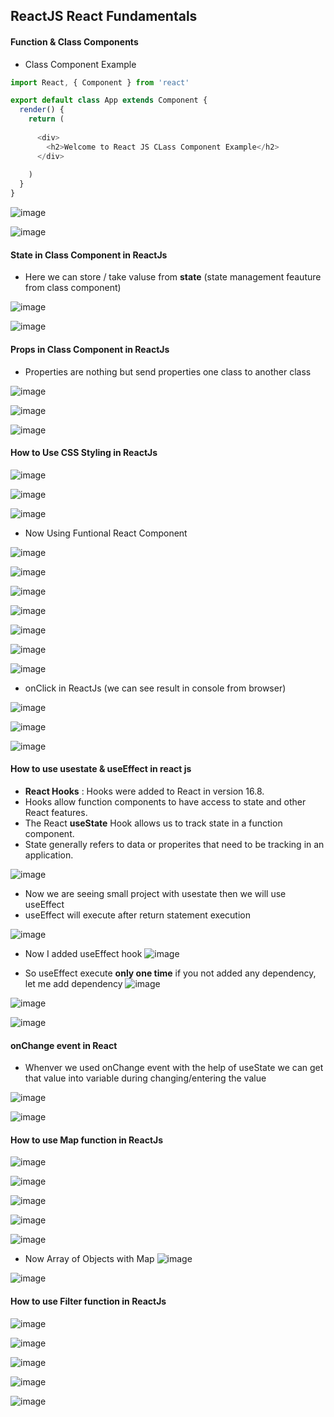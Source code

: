 ## ReactJS  React Fundamentals

#### Function & Class Components

* Class Component Example
```javaScript
import React, { Component } from 'react'

export default class App extends Component {
  render() {
    return (
     
      <div>
        <h2>Welcome to React JS CLass Component Example</h2>
      </div>
      
    )
  }
}

```

![image](https://user-images.githubusercontent.com/40323661/157407526-ee8ea422-447a-481e-98de-020b8d99099d.png)

![image](https://user-images.githubusercontent.com/40323661/157407586-c9fe5146-8f79-449d-bfd1-fb53c0315345.png)

#### State in Class Component in ReactJs 
* Here we can store / take valuse from **state**  (state management feauture from class component)

![image](https://user-images.githubusercontent.com/40323661/157408624-7820b976-7cc7-4f10-a985-fb093122d15e.png)

![image](https://user-images.githubusercontent.com/40323661/157408678-0eb98962-30b5-4fae-8577-18a36299f40b.png)

####  Props in Class Component in ReactJs 

* Properties are nothing but send properties one class to another class

![image](https://user-images.githubusercontent.com/40323661/157704637-7e70ce3e-397a-4753-9593-32c72ead39e6.png)

![image](https://user-images.githubusercontent.com/40323661/157704776-5c54f9c4-c186-4bd1-92be-ad2678b115a5.png)

![image](https://user-images.githubusercontent.com/40323661/157704867-94e68216-38b8-40a1-bb7f-61042933c8b2.png)

#### How to Use CSS Styling in ReactJs 

![image](https://user-images.githubusercontent.com/40323661/157709270-1eee33d5-d3d8-4217-8b63-2464f8e8db81.png)

![image](https://user-images.githubusercontent.com/40323661/157709524-bf0136f6-ccf9-4f1b-b104-8b908b5cf434.png)


![image](https://user-images.githubusercontent.com/40323661/157709446-3f7d95d4-e2e0-4ae4-ae3b-9a2837a7a6d6.png)


* Now Using Funtional React Component 

![image](https://user-images.githubusercontent.com/40323661/157409159-0000d803-3e0b-4f60-96f9-bd15f4ac948c.png)

![image](https://user-images.githubusercontent.com/40323661/157409202-b2579cf2-7fb9-42e7-a3d7-509cbed3ea8c.png)

![image](https://user-images.githubusercontent.com/40323661/157411707-d7c76098-9460-45bf-b5bb-02bda34d0424.png)

![image](https://user-images.githubusercontent.com/40323661/157414585-2364940c-f150-4574-aab5-44d900de066e.png)

![image](https://user-images.githubusercontent.com/40323661/157414710-5c6ebf24-a61d-4a89-8557-852e9c6ef712.png)

![image](https://user-images.githubusercontent.com/40323661/157412974-4609ce59-780c-43a4-bfce-9347e3419571.png)

![image](https://user-images.githubusercontent.com/40323661/157413017-d7f627d9-8f2c-4e77-a986-dd28b34f1e99.png)

* onClick in ReactJs   (we can see result in console from browser)

![image](https://user-images.githubusercontent.com/40323661/157712767-9aec9527-949e-4d42-9d6f-23ad527fac1b.png)

![image](https://user-images.githubusercontent.com/40323661/157713640-54ca854b-606f-4cfd-a03b-d3bdaac885d2.png)

![image](https://user-images.githubusercontent.com/40323661/157713690-09bccd67-d295-4151-bbb6-51877bc2b1e4.png)

#### How to use usestate & useEffect in react js

* **React Hooks**  : Hooks were added to React in version 16.8.
* Hooks allow function components to have access to state and other React features.
* The React **useState** Hook allows us to track state in a function component.
* State generally refers to data or properites that need to be tracking in an application.

![image](https://user-images.githubusercontent.com/40323661/158053942-3d6dbdd3-3a28-48f5-8fb9-d4f13d2c0bfc.png)

* Now we are seeing small project with usestate  then we will use useEffect 
* useEffect will execute after return statement execution

![image](https://user-images.githubusercontent.com/40323661/158054357-d695d870-a50d-4137-84b9-c9f0cb7a554c.png)

* Now I added useEffect hook
![image](https://user-images.githubusercontent.com/40323661/158054592-efbbfc8b-19bc-444d-8c75-05b6807e9da0.png)

*  So useEffect execute **only one time** if you not added any dependency,  let me add dependency
![image](https://user-images.githubusercontent.com/40323661/158054689-9ed11078-8582-4c3d-8be3-e91043182c20.png)

![image](https://user-images.githubusercontent.com/40323661/158054701-2d7b549f-d41e-4686-aff6-0d6b1ca9d559.png)

![image](https://user-images.githubusercontent.com/40323661/158054792-73119ac8-f6bf-492d-ad1c-5b844e4944f7.png)

#### onChange event in React

* Whenver we used onChange event with the help of useState we can get that value into variable during changing/entering the value

![image](https://user-images.githubusercontent.com/40323661/158055497-ccba244d-bb64-49a3-8b42-24c475a3d705.png)

![image](https://user-images.githubusercontent.com/40323661/158055502-3b6f1008-942c-43d8-b481-bc7db3fa234a.png)

#### How to use Map function in ReactJs 

![image](https://user-images.githubusercontent.com/40323661/158055905-6ea84b6d-e0ae-43ef-b369-d18754726372.png)

![image](https://user-images.githubusercontent.com/40323661/158056206-d94fbecc-f712-4cce-b5e1-5c87e82a3f61.png)

![image](https://user-images.githubusercontent.com/40323661/158056217-eb42b36e-4d1d-4841-87f6-7487d2b320b1.png)

![image](https://user-images.githubusercontent.com/40323661/158056258-908a9e59-38a8-448a-bd6c-cba80652d917.png)

![image](https://user-images.githubusercontent.com/40323661/158056265-6ebb33ea-c80d-4c0f-88d9-910d42c962f0.png)

* Now Array of Objects with Map
![image](https://user-images.githubusercontent.com/40323661/158056532-9c24dd84-3433-45bf-b6c1-27ad96e390bf.png)

![image](https://user-images.githubusercontent.com/40323661/158056542-8b36860c-e313-4725-976c-6e36381954a5.png)

#### How to use Filter function in ReactJs

![image](https://user-images.githubusercontent.com/40323661/158056563-0e7dc008-55bd-4267-bba6-916637f661e3.png)

![image](https://user-images.githubusercontent.com/40323661/158056790-780efe73-b9d5-4176-aac2-e41c0a5c819d.png)

![image](https://user-images.githubusercontent.com/40323661/158056806-6eabdf5a-2d64-4668-a7a4-d20d168add8a.png)

![image](https://user-images.githubusercontent.com/40323661/158056845-2de9b288-a49a-4e0a-b1dc-474f2ce6b34c.png)

![image](https://user-images.githubusercontent.com/40323661/158056854-37ef78de-62d3-4951-a21c-9c6b61091449.png)



